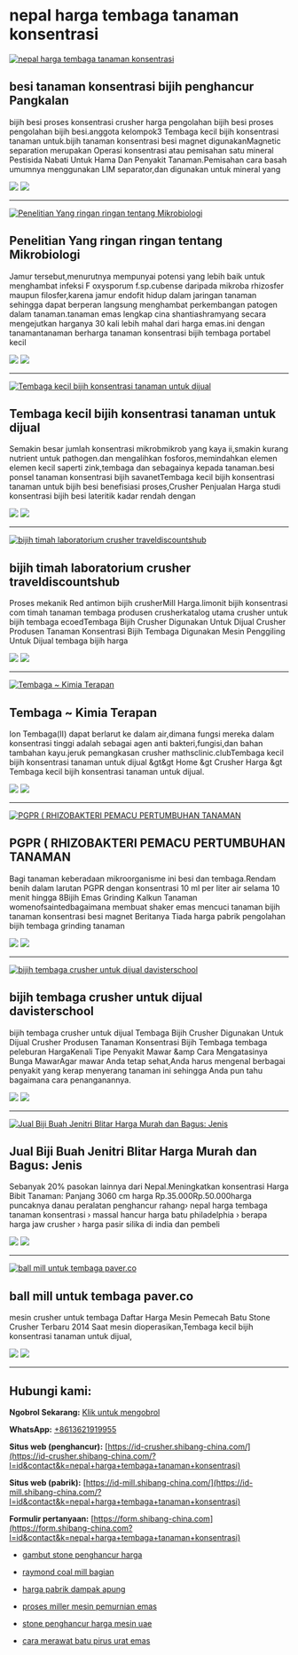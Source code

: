 # nepal harga tembaga tanaman konsentrasi

<a href="https://swt.shibang-china.com/?l=id&img&k=nepal+harga+tembaga+tanaman+konsentrasi" target="_blank">![nepal harga tembaga tanaman konsentrasi](http://static.shibang-china.com/all-800x300/316.jpg)</a>

## besi tanaman konsentrasi bijih penghancur Pangkalan
bijih besi proses konsentrasi crusher harga pengolahan bijih besi proses pengolahan bijih besi.anggota kelompok3 Tembaga kecil bijih konsentrasi tanaman untuk.bijih tanaman konsentrasi besi magnet digunakanMagnetic separation merupakan Operasi konsentrasi atau pemisahan satu mineral Pestisida Nabati Untuk Hama Dan Penyakit Tanaman.Pemisahan cara basah umumnya menggunakan LIM separator,dan digunakan untuk mineral yang


<a href="https://whatsapp.shibangsoft.com/WhatsApp.php" target="_blank" title="WhatsApp">![](http://static.shibang-china.com/icon/whatsapp.png)</a> <a href="https://swt.shibang-china.com/?l=id&icon&k=nepal+harga+tembaga+tanaman+konsentrasi" target="_blank">![](http://static.shibang-china.com/icon/chat-id.png)</a>

---

<a href="https://swt.shibang-china.com/?l=id&img&k=nepal+harga+tembaga+tanaman+konsentrasi" target="_blank">![Penelitian Yang ringan ringan tentang Mikrobiologi](http://static.shibang-china.com/all-800x300/984.jpg)</a>

## Penelitian Yang ringan ringan tentang Mikrobiologi
Jamur tersebut,menurutnya mempunyai potensi yang lebih baik untuk menghambat infeksi F oxysporum f.sp.cubense daripada mikroba rhizosfer maupun filosfer,karena jamur endofit hidup dalam jaringan tanaman sehingga dapat berperan langsung menghambat perkembangan patogen dalam tanaman.tanaman emas lengkap cina shantiashramyang secara mengejutkan harganya 30 kali lebih mahal dari harga emas.ini dengan tanamantanaman berharga tanaman konsentrasi bijih tembaga portabel kecil


<a href="https://whatsapp.shibangsoft.com/WhatsApp.php" target="_blank" title="WhatsApp">![](http://static.shibang-china.com/icon/whatsapp.png)</a> <a href="https://swt.shibang-china.com/?l=id&icon&k=nepal+harga+tembaga+tanaman+konsentrasi" target="_blank">![](http://static.shibang-china.com/icon/chat-id.png)</a>

---

<a href="https://swt.shibang-china.com/?l=id&img&k=nepal+harga+tembaga+tanaman+konsentrasi" target="_blank">![Tembaga kecil bijih konsentrasi tanaman untuk dijual](http://static.shibang-china.com/all-800x300/36.jpg)</a>

## Tembaga kecil bijih konsentrasi tanaman untuk dijual
Semakin besar jumlah konsentrasi mikrobmikrob yang kaya ii,smakin kurang nutrient untuk pathogen.dan mengalihkan fosforos,memindahkan elemen elemen kecil saperti zink,tembaga dan sebagainya kepada tanaman.besi ponsel tanaman konsentrasi bijih savanetTembaga kecil bijih konsentrasi tanaman untuk bijih besi benefisiasi proses,Crusher Penjualan Harga studi konsentrasi bijih besi lateritik kadar rendah dengan


<a href="https://whatsapp.shibangsoft.com/WhatsApp.php" target="_blank" title="WhatsApp">![](http://static.shibang-china.com/icon/whatsapp.png)</a> <a href="https://swt.shibang-china.com/?l=id&icon&k=nepal+harga+tembaga+tanaman+konsentrasi" target="_blank">![](http://static.shibang-china.com/icon/chat-id.png)</a>

---

<a href="https://swt.shibang-china.com/?l=id&img&k=nepal+harga+tembaga+tanaman+konsentrasi" target="_blank">![bijih timah laboratorium crusher traveldiscountshub](http://static.shibang-china.com/all-800x300/419.jpg)</a>

## bijih timah laboratorium crusher traveldiscountshub
Proses mekanik Red antimon bijih crusherMill Harga.limonit bijih konsentrasi com timah tanaman tembaga produsen crusherkatalog utama crusher untuk bijih tembaga ecoedTembaga Bijih Crusher Digunakan Untuk Dijual Crusher Produsen Tanaman Konsentrasi Bijih Tembaga Digunakan Mesin Penggiling Untuk Dijual tembaga bijih harga


<a href="https://whatsapp.shibangsoft.com/WhatsApp.php" target="_blank" title="WhatsApp">![](http://static.shibang-china.com/icon/whatsapp.png)</a> <a href="https://swt.shibang-china.com/?l=id&icon&k=nepal+harga+tembaga+tanaman+konsentrasi" target="_blank">![](http://static.shibang-china.com/icon/chat-id.png)</a>

---

<a href="https://swt.shibang-china.com/?l=id&img&k=nepal+harga+tembaga+tanaman+konsentrasi" target="_blank">![Tembaga ~ Kimia Terapan](http://static.shibang-china.com/all-800x300/1373.jpg)</a>

## Tembaga ~ Kimia Terapan
Ion Tembaga(II) dapat berlarut ke dalam air,dimana fungsi mereka dalam konsentrasi tinggi adalah sebagai agen anti bakteri,fungisi,dan bahan tambahan kayu.jeruk pemangkasan crusher mathsclinic.clubTembaga kecil bijih konsentrasi tanaman untuk dijual &gt&gt Home &gt Crusher Harga &gt Tembaga kecil bijih konsentrasi tanaman untuk dijual.


<a href="https://whatsapp.shibangsoft.com/WhatsApp.php" target="_blank" title="WhatsApp">![](http://static.shibang-china.com/icon/whatsapp.png)</a> <a href="https://swt.shibang-china.com/?l=id&icon&k=nepal+harga+tembaga+tanaman+konsentrasi" target="_blank">![](http://static.shibang-china.com/icon/chat-id.png)</a>

---

<a href="https://swt.shibang-china.com/?l=id&img&k=nepal+harga+tembaga+tanaman+konsentrasi" target="_blank">![PGPR ( RHIZOBAKTERI PEMACU PERTUMBUHAN TANAMAN](http://static.shibang-china.com/all-800x300/366.jpg)</a>

## PGPR ( RHIZOBAKTERI PEMACU PERTUMBUHAN TANAMAN
Bagi tanaman keberadaan mikroorganisme ini besi dan tembaga.Rendam benih dalam larutan PGPR dengan konsentrasi 10 ml per liter air selama 10 menit hingga 8Bijih Emas Grinding Kalkun Tanaman womenofsaintedbagaimana membuat shaker emas mencuci tanaman bijih tanaman konsentrasi besi magnet Beritanya Tiada harga pabrik pengolahan bijih tembaga grinding tanaman


<a href="https://whatsapp.shibangsoft.com/WhatsApp.php" target="_blank" title="WhatsApp">![](http://static.shibang-china.com/icon/whatsapp.png)</a> <a href="https://swt.shibang-china.com/?l=id&icon&k=nepal+harga+tembaga+tanaman+konsentrasi" target="_blank">![](http://static.shibang-china.com/icon/chat-id.png)</a>

---

<a href="https://swt.shibang-china.com/?l=id&img&k=nepal+harga+tembaga+tanaman+konsentrasi" target="_blank">![bijih tembaga crusher untuk dijual davisterschool](http://static.shibang-china.com/all-800x300/807.jpg)</a>

## bijih tembaga crusher untuk dijual davisterschool
bijih tembaga crusher untuk dijual Tembaga Bijih Crusher Digunakan Untuk Dijual Crusher Produsen Tanaman Konsentrasi Bijih Tembaga tembaga peleburan HargaKenali Tipe Penyakit Mawar &amp Cara Mengatasinya Bunga MawarAgar mawar Anda tetap sehat,Anda harus mengenal berbagai penyakit yang kerap menyerang tanaman ini sehingga Anda pun tahu bagaimana cara penanganannya.


<a href="https://whatsapp.shibangsoft.com/WhatsApp.php" target="_blank" title="WhatsApp">![](http://static.shibang-china.com/icon/whatsapp.png)</a> <a href="https://swt.shibang-china.com/?l=id&icon&k=nepal+harga+tembaga+tanaman+konsentrasi" target="_blank">![](http://static.shibang-china.com/icon/chat-id.png)</a>

---

<a href="https://swt.shibang-china.com/?l=id&img&k=nepal+harga+tembaga+tanaman+konsentrasi" target="_blank">![Jual Biji Buah Jenitri Blitar Harga Murah dan Bagus: Jenis](http://static.shibang-china.com/all-800x300/1271.jpg)</a>

## Jual Biji Buah Jenitri Blitar Harga Murah dan Bagus: Jenis
Sebanyak 20% pasokan lainnya dari Nepal.Meningkatkan konsentrasi Harga Bibit Tanaman: Panjang 3060 cm harga Rp.35.000Rp.50.000harga puncaknya danau peralatan penghancur rahang› nepal harga tembaga tanaman konsentrasi › massal hancur harga batu philadelphia › berapa harga jaw crusher › harga pasir silika di india dan pembeli


<a href="https://whatsapp.shibangsoft.com/WhatsApp.php" target="_blank" title="WhatsApp">![](http://static.shibang-china.com/icon/whatsapp.png)</a> <a href="https://swt.shibang-china.com/?l=id&icon&k=nepal+harga+tembaga+tanaman+konsentrasi" target="_blank">![](http://static.shibang-china.com/icon/chat-id.png)</a>

---

<a href="https://swt.shibang-china.com/?l=id&img&k=nepal+harga+tembaga+tanaman+konsentrasi" target="_blank">![ball mill untuk tembaga paver.co](http://static.shibang-china.com/all-800x300/1071.jpg)</a>

## ball mill untuk tembaga paver.co
mesin crusher untuk tembaga Daftar Harga Mesin Pemecah Batu Stone Crusher Terbaru 2014 Saat mesin dioperasikan,Tembaga kecil bijih konsentrasi tanaman untuk dijual,

<a href="https://whatsapp.shibangsoft.com/WhatsApp.php" target="_blank" title="WhatsApp">![](http://static.shibang-china.com/icon/whatsapp.png)</a> <a href="https://swt.shibang-china.com/?l=id&icon&k=nepal+harga+tembaga+tanaman+konsentrasi" target="_blank">![](http://static.shibang-china.com/icon/chat-id.png)</a>

---
## Hubungi kami:

**Ngobrol Sekarang:** [Klik untuk mengobrol](https://swt.shibang-china.com?l=id&contact&k=nepal+harga+tembaga+tanaman+konsentrasi)

**WhatsApp:**  [+8613621919955](https://whatsapp.shibangsoft.com/WhatsApp.php)

**Situs web (penghancur):** [https://id-crusher.shibang-china.com/](https://id-crusher.shibang-china.com/?l=id&contact&k=nepal+harga+tembaga+tanaman+konsentrasi)

**Situs web (pabrik):** [https://id-mill.shibang-china.com/](https://id-mill.shibang-china.com/?l=id&contact&k=nepal+harga+tembaga+tanaman+konsentrasi)

**Formulir pertanyaan:** [https://form.shibang-china.com](https://form.shibang-china.com?l=id&contact&k=nepal+harga+tembaga+tanaman+konsentrasi)

* [gambut stone penghancur harga](../32/gambut%20stone%20penghancur%20harga.md)

* [raymond coal mill bagian](../32/raymond%20coal%20mill%20bagian.md)

* [harga pabrik dampak apung](../39/harga%20pabrik%20dampak%20apung.md)

* [proses miller mesin pemurnian emas](../33/proses%20miller%20mesin%20pemurnian%20emas.md)

* [stone penghancur harga mesin uae](../38/stone%20penghancur%20harga%20mesin%20uae.md)

* [cara merawat batu pirus urat emas](../35/cara%20merawat%20batu%20pirus%20urat%20emas.md)